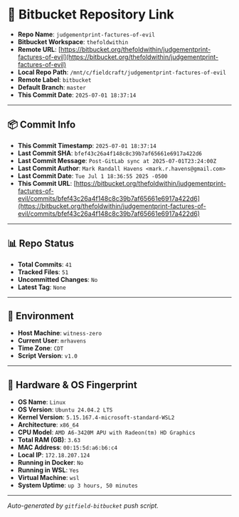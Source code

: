 # 🔗 Bitbucket Repository Link

- **Repo Name**: `judgementprint-factures-of-evil`
- **Bitbucket Workspace**: `thefoldwithin`
- **Remote URL**: [https://bitbucket.org/thefoldwithin/judgementprint-factures-of-evil](https://bitbucket.org/thefoldwithin/judgementprint-factures-of-evil)
- **Local Repo Path**: `/mnt/c/fieldcraft/judgementprint-factures-of-evil`
- **Remote Label**: `bitbucket`
- **Default Branch**: `master`
- **This Commit Date**: `2025-07-01 18:37:14`

---

## 📦 Commit Info

- **This Commit Timestamp**: `2025-07-01 18:37:14`
- **Last Commit SHA**: `bfef43c26a4f148c8c39b7af65661e6917a422d6`
- **Last Commit Message**: `Post-GitLab sync at 2025-07-01T23:24:00Z`
- **Last Commit Author**: `Mark Randall Havens <mark.r.havens@gmail.com>`
- **Last Commit Date**: `Tue Jul 1 18:36:55 2025 -0500`
- **This Commit URL**: [https://bitbucket.org/thefoldwithin/judgementprint-factures-of-evil/commits/bfef43c26a4f148c8c39b7af65661e6917a422d6](https://bitbucket.org/thefoldwithin/judgementprint-factures-of-evil/commits/bfef43c26a4f148c8c39b7af65661e6917a422d6)

---

## 📊 Repo Status

- **Total Commits**: `41`
- **Tracked Files**: `51`
- **Uncommitted Changes**: `No`
- **Latest Tag**: `None`

---

## 🧭 Environment

- **Host Machine**: `witness-zero`
- **Current User**: `mrhavens`
- **Time Zone**: `CDT`
- **Script Version**: `v1.0`

---

## 🧬 Hardware & OS Fingerprint

- **OS Name**: `Linux`
- **OS Version**: `Ubuntu 24.04.2 LTS`
- **Kernel Version**: `5.15.167.4-microsoft-standard-WSL2`
- **Architecture**: `x86_64`
- **CPU Model**: `AMD A6-3420M APU with Radeon(tm) HD Graphics`
- **Total RAM (GB)**: `3.63`
- **MAC Address**: `00:15:5d:a6:b6:c4`
- **Local IP**: `172.18.207.124`
- **Running in Docker**: `No`
- **Running in WSL**: `Yes`
- **Virtual Machine**: `wsl`
- **System Uptime**: `up 3 hours, 50 minutes`

---

_Auto-generated by `gitfield-bitbucket` push script._
